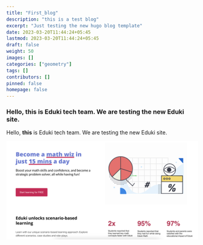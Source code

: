 ```yaml
---
title: "First_blog"
description: "this is a test blog"
excerpt: "Just testing the new hugo blog template"
date: 2023-03-20T11:44:24+05:45
lastmod: 2023-03-20T11:44:24+05:45
draft: false
weight: 50
images: []
categories: ["geometry"]
tags: []
contributors: []
pinned: false
homepage: false
---
```


### Hello, **this** is Eduki tech team. We are testing the new Eduki site. 


Hello, **this** is Eduki tech team. We are testing the new Eduki site. 


![Image](eduki-sample-pic.png "Testing Images")


